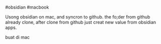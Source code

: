 #obsidian #macbook

Usong obsidian on mac, and syncron to github. the fo;der from github already clone, after clone from github just creat new value from obsidian apps.


buat di mac